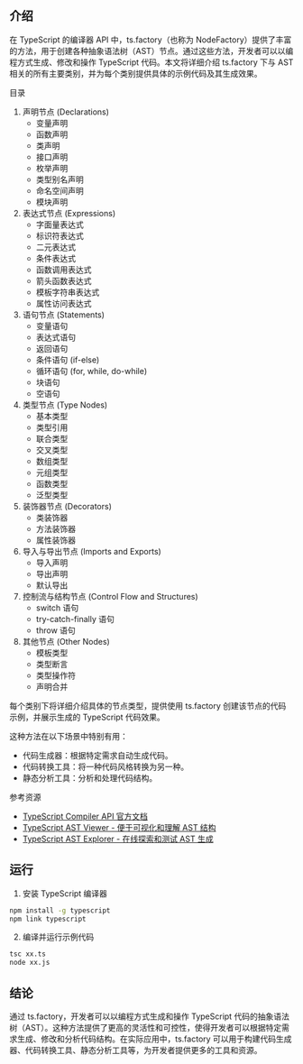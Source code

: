 ## 介绍

在 TypeScript 的编译器 API 中，ts.factory（也称为 NodeFactory）提供了丰富的方法，用于创建各种抽象语法树（AST）节点。通过这些方法，开发者可以以编程方式生成、修改和操作 TypeScript 代码。本文将详细介绍 ts.factory 下与 AST 相关的所有主要类别，并为每个类别提供具体的示例代码及其生成效果。

目录
1. 声明节点 (Declarations)
   - 变量声明
   - 函数声明
   - 类声明
   - 接口声明
   - 枚举声明
   - 类型别名声明
   - 命名空间声明
   - 模块声明
2. 表达式节点 (Expressions)
   - 字面量表达式
   - 标识符表达式
   - 二元表达式
   - 条件表达式
   - 函数调用表达式
   - 箭头函数表达式
   - 模板字符串表达式
   - 属性访问表达式
3. 语句节点 (Statements)
   - 变量语句
   - 表达式语句
   - 返回语句
   - 条件语句 (if-else)
   - 循环语句 (for, while, do-while)
   - 块语句
   - 空语句
4. 类型节点 (Type Nodes)
   - 基本类型
   - 类型引用
   - 联合类型
   - 交叉类型
   - 数组类型
   - 元组类型
   - 函数类型
   - 泛型类型
5. 装饰器节点 (Decorators)
   - 类装饰器
   - 方法装饰器
   - 属性装饰器
6. 导入与导出节点 (Imports and Exports)
   - 导入声明
   - 导出声明
   - 默认导出
7. 控制流与结构节点 (Control Flow and Structures)
   - switch 语句
   - try-catch-finally 语句
   - throw 语句
8. 其他节点 (Other Nodes)
   - 模板类型
   - 类型断言
   - 类型操作符
   - 声明合并

每个类别下将详细介绍具体的节点类型，提供使用 ts.factory 创建该节点的代码示例，并展示生成的 TypeScript 代码效果。

这种方法在以下场景中特别有用：

- 代码生成器：根据特定需求自动生成代码。
- 代码转换工具：将一种代码风格转换为另一种。
- 静态分析工具：分析和处理代码结构。

参考资源
- [TypeScript Compiler API 官方文档](https://github.com/microsoft/TypeScript/wiki/Using-the-Compiler-API)
- [TypeScript AST Viewer - 便于可视化和理解 AST 结构](https://ts-ast-viewer.com/)
- [TypeScript AST Explorer - 在线探索和测试 AST 生成](https://astexplorer.net/)

## 运行
1) 安装 TypeScript 编译器
```bash
npm install -g typescript
npm link typescript
```

2) 编译并运行示例代码
```bash
tsc xx.ts
node xx.js
```

## 结论
通过 ts.factory，开发者可以以编程方式生成和操作 TypeScript 代码的抽象语法树（AST）。这种方法提供了更高的灵活性和可控性，使得开发者可以根据特定需求生成、修改和分析代码结构。在实际应用中，ts.factory 可以用于构建代码生成器、代码转换工具、静态分析工具等，为开发者提供更多的工具和资源。